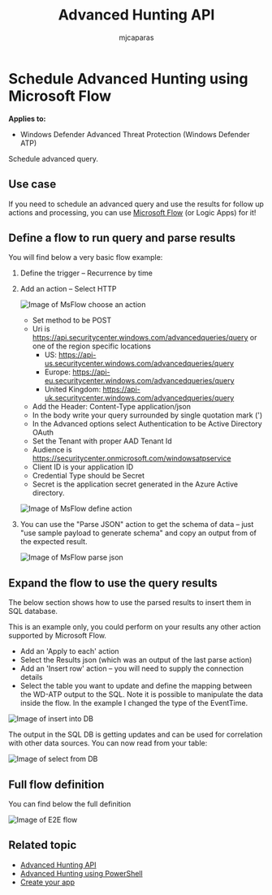 ﻿---
title: Advanced Hunting API
description: Use this API to run advanced queries
keywords: apis, supported apis, advanced hunting, query
search.product: eADQiWindows 10XVcnh
ms.prod: w10
ms.mktglfcycl: deploy
ms.sitesec: library
ms.pagetype: security
ms.author: macapara
author: mjcaparas
ms.localizationpriority: medium
ms.date: 12/08/2017
---

# Schedule Advanced Hunting using Microsoft Flow 

**Applies to:**

- Windows Defender Advanced Threat Protection (Windows Defender ATP)

Schedule advanced query.

## Use case

If you need to schedule an advanced query and use the results for follow up actions and processing, you can use [Microsoft Flow](https://flow.microsoft.com/) (or Logic Apps) for it!

## Define a flow to run query and parse results

You will find below a very basic flow example:

1. Define the trigger – Recurrence by time

2. Add an action – Select HTTP

	![Image of MsFlow choose an action](images/ms-flow-choose-action.png)

	- Set method to be POST
	- Uri is https://api.securitycenter.windows.com/advancedqueries/query or one of the region specific locations
		- US: https://api-us.securitycenter.windows.com/advancedqueries/query
		- Europe: https://api-eu.securitycenter.windows.com/advancedqueries/query
		- United Kingdom: https://api-uk.securitycenter.windows.com/advancedqueries/query
	- Add the Header: Content-Type              application/json
	- In the body write your query surrounded by single quotation mark (')
	- In the Advanced options select Authentication to be Active Directory OAuth
	- Set the Tenant with proper AAD Tenant Id
	- Audience is https://securitycenter.onmicrosoft.com/windowsatpservice
	- Client ID is your application ID
	- Credential Type should be Secret
	- Secret is the application secret generated in the Azure Active directory.

	![Image of MsFlow define action](images/ms-flow-define-action.png)

3. You can use the "Parse JSON" action to get the schema of data – just "use sample payload to generate schema" and copy an output from of the expected result.

	![Image of MsFlow parse json](images/ms-flow-parse-json.png)

## Expand the flow to use the query results

The below section shows how to use the parsed results to insert them in SQL database.

This is an example only, you could perform on your results any other action supported by Microsoft Flow.

- Add an 'Apply to each' action
- Select the Results json (which was an output of the last parse action)
- Add an 'Insert row' action – you will need to supply the connection details
- Select the table you want to update and define the mapping between the WD-ATP output to the SQL. Note it is possible to manipulate the data inside the flow. In the example I changed the type of the EventTime.

![Image of insert into DB](images/ms-flow-insert-db.png)

The output in the SQL DB is getting updates and can be used for correlation with other data sources. You can now read from your table:

![Image of select from DB](images/ms-flow-read-db.png)

## Full flow definition

You can find below the full definition

![Image of E2E flow](images/ms-flow-e2e.png)

## Related topic
- [Advanced Hunting API](run-advanced-query-windows-defender-advanced-threat-protection.md)
- [Advanced Hunting using PowerShell](run-advanced-query-windows-defender-advanced-threat-protection-sample-powershell.md)
- [Create your app](exposed-apis-windows-defender-advanced-threat-protection-new.md)